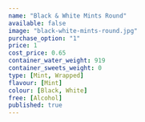 ```yaml
---
name: "Black & White Mints Round"
available: false
image: "black-white-mints-round.jpg"
purchase_option: "1"
price: 1
cost_price: 0.65
container_water_weight: 919
container_sweets_weight: 0
type: [Mint, Wrapped]
flavour: [Mint]
colour: [Black, White]
free: [Alcohol]
published: true
---
```

